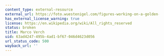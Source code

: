 ```yaml
---
content_type: external-resource
external_url: https://foto.wuestenigel.com/figures-working-on-a-golden-bitcoin/?utm_source=46339588375&utm_campaign=FlickrDescription&utm_medium=link
has_external_license_warning: true
license: https://en.wikipedia.org/wiki/All_rights_reserved
status: broken
title: Marco Verch
uid: 63ad4247-495b-4ad1-bf67-046d4623d056
url_status_code: 500
wayback_url: ''
---
```

